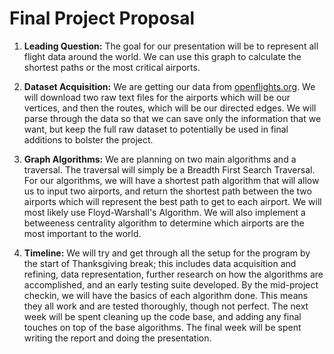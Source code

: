 # Final Project Proposal

1. **Leading Question:** The goal for our presentation will be to represent all flight data around the world. We can use this graph to calculate the shortest paths
or the most critical airports.

2. **Dataset Acquisition:** We are getting our data from [openflights.org](https://openflights.org/data.html). We will download two raw text files for the airports which will be our vertices,
and then the routes, which will be our directed edges. We will parse through the data so that we can save only the information that we want, but keep the full raw dataset to potentially
be used in final additions to bolster the project.

3. **Graph Algorithms:** We are planning on two main algorithms and a traversal. The traversal will simply be a Breadth First Search Traversal. For our algorithms, we will have a shortest
path algorithm that will allow us to input two airports, and return the shortest path between the two airports which will represent the best path to get to each airport. 
We will most likely use Floyd-Warshall's Algorithm. We will also implement a betweeness centrality algorithm to determine which airports are the most important to the world. 

4. **Timeline:** We will try and get through all the setup for the program by the start of Thanksgiving break; this includes data acquisition and refining, data representation,
further research on how the algorithms are accomplished, and an early testing suite developed. By the mid-project checkin, we will have the basics of each algorithm done. This means 
they all work and are tested thoroughly, though not perfect. The next week will be spent cleaning up the code base, and adding any final touches on top of the base algorithms. The 
final week will be spent writing the report and doing the presentation.
